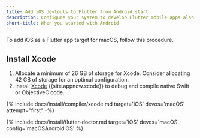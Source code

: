 ```yaml
---
title: Add iOS devtools to Flutter from Android start
description: Configure your system to develop Flutter mobile apps also on iOS.
short-title: When you started with Android
---
```


To add iOS as a Flutter app target for macOS, follow this procedure.

## Install Xcode

1. Allocate a minimum of 26 GB of storage for Xcode.
   Consider allocating 42 GB of storage for an optimal configuration.
1. Install [Xcode][] {{site.appnow.xcode}} to debug and compile native
   Swift or ObjectiveC code.

{% include docs/install/compiler/xcode.md
   target='iOS'
   devos='macOS'
   attempt="first" -%}

{% include docs/install/flutter-doctor.md
   target='iOS'
   devos='macOS'
   config='macOSAndroidiOS' %}

[Xcode]: {{site.apple-dev}}/xcode/
